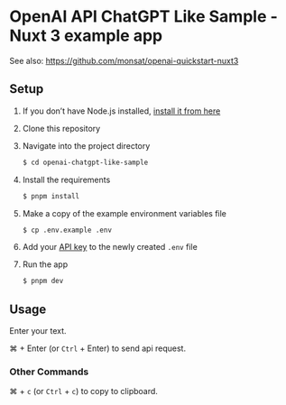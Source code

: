 # OpenAI API ChatGPT Like Sample - Nuxt 3 example app

See also: https://github.com/monsat/openai-quickstart-nuxt3

## Setup

1. If you don’t have Node.js installed, [install it from here](https://nodejs.org/en/)

2. Clone this repository

3. Navigate into the project directory

   ```bash
   $ cd openai-chatgpt-like-sample
   ```

4. Install the requirements

   ```bash
   $ pnpm install
   ```

5. Make a copy of the example environment variables file

   ```bash
   $ cp .env.example .env
   ```

6. Add your [API key](https://beta.openai.com/account/api-keys) to the newly created `.env` file

7. Run the app

   ```bash
   $ pnpm dev
   ```


## Usage

Enter your text.

⌘ + Enter (or `Ctrl` + Enter) to send api request.

### Other Commands

⌘ + `c` (or `Ctrl` + `c`) to copy to clipboard.
